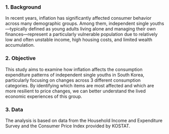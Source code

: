 ### 1. Background
In recent years, inflation has significantly affected consumer behavior across many demographic groups. Among them, independent single youths—typically defined as young adults living alone and managing their own finances—represent a particularly vulnerable population due to relatively low and often unstable income, high housing costs, and limited wealth accumulation.

### 2. Objective
This study aims to examine how inflation affects the consumption expenditure patterns of independent single youths in South Korea, particularly focusing on changes across 3 different consumption categories. By identifying which items are most affected and which are more resilient to price changes, we can better understand the lived economic experiences of this group.

### 3. Data 
The analysis is based on data from the Household Income and Expenditure Survey and the Consumer Price Index provided by KOSTAT.
